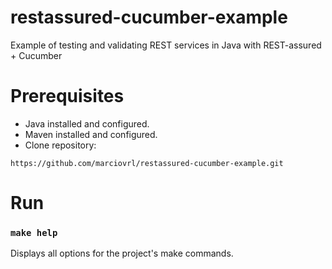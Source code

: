 # restassured-cucumber-example

Example of testing and validating REST services in Java with REST-assured + Cucumber

# Prerequisites

- Java installed and configured.
- Maven installed and configured.
- Clone repository:

```
https://github.com/marciovrl/restassured-cucumber-example.git
```

# Run

### `make help`

Displays all options for the project's make commands.
